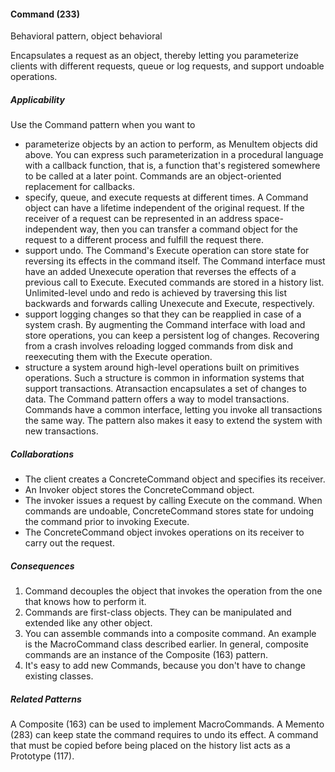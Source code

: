 #### Command (233)

Behavioral pattern, object behavioral

Encapsulates a request as an object, thereby letting you parameterize clients with different requests, queue or log requests, and support undoable operations.

##### Applicability

Use the Command pattern when you want to

 * parameterize objects by an action to perform, as MenuItem objects did above. You can express such parameterization in a procedural language with a callback function, that is, a function that's registered somewhere to be called at a later point. Commands are an object-oriented replacement for callbacks.
 * specify, queue, and execute requests at different times. A Command object can have a lifetime independent of the original request. If the receiver of a request can be represented in an address space-independent way, then you can transfer a command object for the request to a different process and fulfill the request there.
 * support undo. The Command's Execute operation can store state for reversing its effects in the command itself. The Command interface must have an added Unexecute operation that reverses the effects of a previous call to Execute. Executed commands are stored in a history list. Unlimited-level undo and redo is achieved by traversing this list backwards and forwards calling Unexecute and Execute, respectively.
 * support logging changes so that they can be reapplied in case of a system crash. By augmenting the Command interface with load and store operations, you can keep a persistent log of changes. Recovering from a crash involves reloading logged commands from disk and reexecuting them with the Execute operation.
 * structure a system around high-level operations built on primitives operations. Such a structure is common in information systems that support transactions. Atransaction encapsulates a set of changes to data. The Command pattern offers a way to model transactions. Commands have a common interface, letting you invoke all transactions the same way. The pattern also makes it easy to extend the system with new transactions.

##### Collaborations

 * The client creates a ConcreteCommand object and specifies its receiver.
 * An Invoker object stores the ConcreteCommand object.
 * The invoker issues a request by calling Execute on the command. When commands are undoable, ConcreteCommand stores state for undoing the command prior to invoking Execute.
 * The ConcreteCommand object invokes operations on its receiver to carry out the request.

##### Consequences

 1. Command decouples the object that invokes the operation from the one that knows how to perform it.
 2. Commands are first-class objects. They can be manipulated and extended like any other object.
 3. You can assemble commands into a composite command. An example is the MacroCommand class described earlier. In general, composite commands are an instance of the Composite (163) pattern.
 4. It's easy to add new Commands, because you don't have to change existing classes.

##### Related Patterns

A Composite (163) can be used to implement MacroCommands. A Memento (283) can keep state the command requires to undo its effect. A command that must be copied before being placed on the history list acts as a Prototype (117).
